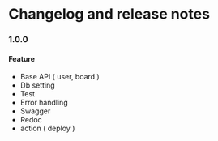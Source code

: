 # Changelog and release notes

### 1.0.0

#### Feature

- Base API ( user, board )
- Db setting
- Test
- Error handling
- Swagger
- Redoc
- action ( deploy )
